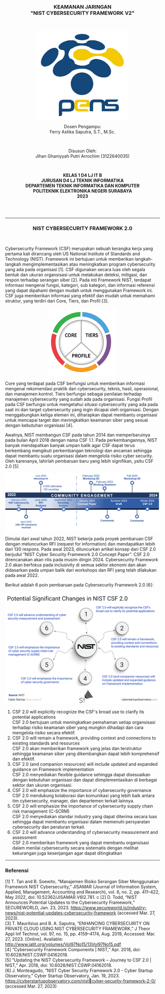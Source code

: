 <div class="cover" align="center">

<h3>
    <b>KEAMANAN JARINGAN</b><br>
    "NIST CYBERSECURITY FRAMEWORK V2"
</h3><br>

<img src="Images/Logo_PENS.png" width="300"><br>

<p>Dosen Pengampu:<br>
Ferry Astika Saputra, S.T., M.Sc.</p> <br>

<p>Disusun Oleh:<br>
Jihan Ghaniyyah Putri Arrochim (3122640035)</p><br>

<p>
    <b>
        KELAS 1 D4 LJ IT B <br>
        JURUSAN D4 LJ TEKNIK INFORMATIKA <br>
        DEPARTEMEN TEKNIK INFORMATIKA DAN KOMPUTER <br> 
        POLITEKNIK ELEKTRONIKA NEGERI SURABAYA <br>
        2023
    </b>
</p>

</div> <br><br>

<div class="isiLaporan">

<hr>

<h3 align="center"> NIST CYBERSECURITY FRAMEWORK 2.0 </h3> <br>

Cybersecurity Framework (CSF) merupakan sebuah kerangka kerja yang pertama kali dirancang oleh US National Institute of Standards and Technology (NIST). Framework ini bertujuan untuk memberikan langkah-langkah mengimplementasikan atau meningkatkan program cybersecurity yang ada pada organisasi [1]. CSF digunakan secara luas oleh segala bentuk dan ukuran organsisasi untuk melakukan deteksi, mitigasi, dan respon terhadap serangan siber [2]. Pada inti Framework NIST, terdapat informasi mengenai fungsi, kategori, sub kategori, dan informasi referensi yang dapat dipahami dengan mudah untuk menggunakan Framework ini. CSF juga memberikan informasi yang efektif dan mudah untuk memahami struktur, yang terdiri dari Core, Tiers, dan Profil [3].

<div align="center">
    <a href="https://www.nist.gov/cyberframework/online-learning/components-framework"><img src="Images/Task 4 - NIST/wheel_pie.png"></a>
</div>

Core yang terdapat pada CSF berfungsi untuk memberikan informasi mengenai rekomendasi praktik dari cybersecurity, teknis, hasil, operasional, dan manajemen kontrol. Tiers berfungsi sebagai penilaian terhadap manajemen cybersecurity yang sudah ada pada organisasi. Fungsi Profil pada CSF berfungsi untuk mengetahui situasi cybersecurity yang ada pada saat ini dan target cybersecurity yang ingin dicapai oleh organisasi. Dengan menggabungkan ketiga elemen ini, diharapkan dapat membantu organisasi untuk mencapai target dan meningkatkan keamanan siber yang sesuai dengan kebutuhan organisasi [4].

Awalnya, NIST membangun CSF pada tahun 2014 dan memperbaruinya pada bulan April 2018 dengan nama CSF 1.1. Pada perkembangannya, NIST banyak mendapatkan banyak umpan balik agar CSF dapat terus berkembang mengikuti perkembangan teknologi dan ancaman sehingga dapat membantu suatu organisasi dalam mengelola risiko cyber security. Oleh karenanya, lahirlah pembaruan baru yang lebih signifikan, yaitu CSF 2.0 [5]

<div align="center">
    <a href="https://www.nist.gov/cyberframework/updating-nist-cybersecurity-framework-journey-csf-20"><img src="Images/Task 4 - NIST/Timeline_2.png" width="700"></a>
</div>

Dimulai dari awal tahun 2022, NIST bekerja pada proyek pembaruan CSF dengan meluncurkan RFI (request for information) dan mendapatkan lebih dari 130 respons. Pada awal 2023, diluncurkan artikel konsep dari CSF 2.0 berjudul “NIST Cyber Security Framework 2.0 Concept Paper”. CSF 2.0 direncanakan akan rilis pada musim dingin 2024. Cybersecurity Framework 2.0 akan berfokus pada inclusivity di semua sektor ekonomi dan akan didasarkan pada umpan balik dari workshops dan RFI yang telah dilakukan pada awal 2022.

Berikut adalah 6 poin pembaruan pada Cybersecurity Framework 2.0 [6]:

<div align="center">
    <a href="https://cyberstartupobservatory.com/nist-cyber-security-framework-2-0/"><img src="Images/Task 4 - NIST/PSCCSF-1.png" width="600"></a>
</div>

1. CSF 2.0 will explicitly recognize the CSF's broad use to clarify its potential applications<br>
   CSF 2.0 bertujuan untuk meningkatkan pemahaman setiap organsisasi terhadap risiko keamanan siber yang mungkin dihadapi dan cara mengelola risiko secara efektif.
2. CSF 2.0 will remain a framework, providing context and connections to existing standards and resources<br>
   CSF 2.0 akan memberikan framework yang jelas dan terstruktur sehingga keamanan siber yang dikembangkan dapat lebih komprehensif dan efektif.
3. CSF 2.0 (and companion resources) will include updated and expanded guidance on Framework implementation<br>
   CSF 2.0 menyediakan flexible guidance sehingga dapat disesuaikan dengan kebutuhan organisasi dan dapat diimplementasikan di berbagai sektor dan ukuran organisasi.
4. CSF 2.0 will emphasize the importance of cybersecurity governance<br>
   CSF 2.0 mendukung kolaborasi dan komunikasi yang lebih baik antara tim cybersecurity, manager, dan departemen terkait lainnya.
5. CSF 2.0 will emphasize the importance of cybersecurity supply chain risk management (C-SCRM)<br>
   CSF 2.0 menyediakan standar industry yang dapat diterima secara luas sehingga dapat membantu organisasi dalam memenuhi persyaratan cybersecurity dan peraturan terkait.
6. CSF 2.0 will advance understanding of cybersecurity measurement and assessment<br>
   CSF 2.0 memberikan framework yang dapat membantu organsisasi dalam menilai cybersecurity secara sistematis dengan melihat kekurangan juga kesenjangan agar dapat ditingkatkan

</div>

<hr>

<h3>Referensi</h3>

[1] T. Tan and B. Soewito, “Manajemen Risiko Serangan Siber Menggunakan Framework NIST Cybersecurity,” JISAMAR (Journal of Information System, Applied, Management, Accounting and Research), vol. 6, no. 2, pp. 411–422, May 2022, doi: 10.52362/JISAMAR.V6I2.781. c
[2] D. Todd, “NIST Announces Potential Updates to the Cybersecurity Framework,” SECUREWORLD, Jan. 23, 2023. https://www.secureworld.io/industry-news/nist-potential-updates-cybersecurity-framework (accessed Mar. 27, 2023).<br>
[3] T. Mauritsius and B. A. Saputra, “ENHANCING CYBERSECURITY ON PRIVATE CLOUD USING NIST CYBERSECURITY FRAMEWORK,” J Theor Appl Inf Technol, vol. 97, no. 15, pp. 4159–4174, Aug. 2019, Accessed: Mar. 27, 2023. [Online]. Available: http://www.jatit.org/volumes/Vol97No15/13Vol97No15.pdf <br>
[4] “Cybersecurity Framework Components | NIST,” Apr. 2018, doi: 10.6028/NIST.CSWP.04162018. <br>
[5] “Updating the NIST Cybersecurity Framework – Journey to CSF 2.0 | NIST,” Apr. 2018, doi: 10.6028/NIST.CSWP.04162018. <br>
[6] J. Monteagudo, “NIST Cyber Security Framework 2.0 - Cyber Startup Observatory,” Cyber Startup Observatory, Jan. 19, 2023. https://cyberstartupobservatory.com/nistcyber-security-framework-2-0/ (accessed Mar. 27, 2023) <br>
